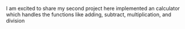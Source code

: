 I am excited to share my second project here 
implemented an calculator which handles the functions like adding, subtract, multiplication, and division

